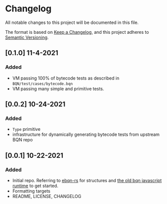 # Changelog
All notable changes to this project will be documented in this file.

The format is based on [Keep a Changelog](https://keepachangelog.com/en/1.0.0/),
and this project adheres to [Semantic Versioning](https://semver.org/spec/v2.0.0.html).

## [0.1.0] 11-4-2021

### Added

* VM passing 100% of bytecode tests as described in `BQN/test/cases/bytecode.bqn`
* VM passing many simple and primitive tests.

## [0.0.2] 10-24-2021

### Added

* `Type` primitive
* infrastructure for dynamically generating bytecode tests from upstream BQN repo

## [0.0.1] 10-22-2021

### Added

* Initial repo. Referring to [ebqn-rs](https://github.com/cannadayr/ebqn-rs/blob/master/crs.bqn) for structures and [the old bqn javascript runtime](https://github.com/mlochbaum/BQN/blob/f74d9223ef880f2914030c2375f680dcc7e8c92b/bqn.js#L23) to get started.
* Formatting targets
* README, LICENSE, CHANGELOG
